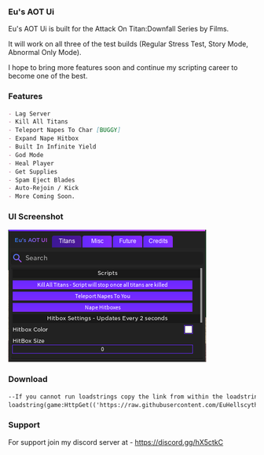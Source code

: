 ### Eu's AOT Ui

Eu's AOT Ui is built for the Attack On Titan:Downfall Series by Films. 

It will work on all three of the test builds (Regular Stress Test, Story Mode, Abnormal Only Mode). 

I hope to bring more features soon and continue my scripting career to become one of the best.

### Features

```markdown
- Lag Server
- Kill All Titans
- Teleport Napes To Char [BUGGY]
- Expand Nape Hitbox
- Built In Infinite Yield
- God Mode
- Heal Player
- Get Supplies
- Spam Eject Blades
- Auto-Rejoin / Kick
- More Coming Soon.
```
### UI Screenshot

![Screenshot](Capture.PNG)

### Download
```markdown
--If you cannot run loadstrings copy the link from within the loadstring then get the script from there.
loadstring(game:HttpGet(('https://raw.githubusercontent.com/EuHellscytheLua/AOTV0.01/master/EusAOTUi.lua')))()
```
### Support

For support join my discord server at - https://discord.gg/hX5ctkC

